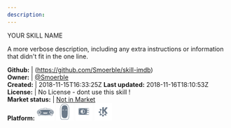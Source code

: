 ```yaml
---
description: 
---
```

YOUR SKILL NAME

A more verbose description, including any extra instructions or
information that didn't fit in the one line.

**Github:** | (https://github.com/Smoerble/skill-imdb)  
**Owner:** | [@Smoerble](https://github.com/Smoerble)  
**Created:** | 2018-11-15T16:33:25Z  **Last updated:** 2018-11-16T18:10:53Z  
**License:** | No License - dont use this skill !  
**Market status:** | [Not in Market](https://market.mycroft.ai/skill/)  
**Platform:**   ![](.gitbook/assets/mark-1-icon.png)  ![](.gitbook/assets/mark-2-icon.png)  ![](.gitbook/assets/picroft-icon.png)  ![](.gitbook/assets/kde.png)   
